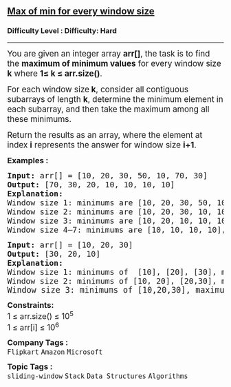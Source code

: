 <h2><a href="https://www.geeksforgeeks.org/problems/maximum-of-minimum-for-every-window-size3453/1?_gl=1*w5601o*_up*MQ..*_gs*MQ..&gclid=EAIaIQobChMI3Pr-taejjgMVKF0PAh2ogQAHEAAYASAAEgJbLPD_BwE">Max of min for every window size</a></h2><h3>Difficulty Level : Difficulty: Hard</h3><hr><div class="problems_problem_content__Xm_eO"><p><span style="font-size: 14pt;">You are given an integer array <strong>arr[]</strong>, the&nbsp;<span style="font-family: -apple-system, BlinkMacSystemFont, 'Segoe UI', Roboto, Oxygen, Ubuntu, Cantarell, 'Open Sans', 'Helvetica Neue', sans-serif;">task is to find the </span><strong style="font-family: -apple-system, BlinkMacSystemFont, 'Segoe UI', Roboto, Oxygen, Ubuntu, Cantarell, 'Open Sans', 'Helvetica Neue', sans-serif;" data-start="338" data-end="367">maximum of minimum values</strong><span style="font-family: -apple-system, BlinkMacSystemFont, 'Segoe UI', Roboto, Oxygen, Ubuntu, Cantarell, 'Open Sans', 'Helvetica Neue', sans-serif;"> for every window size <strong>k</strong> </span><span style="font-family: -apple-system, BlinkMacSystemFont, 'Segoe UI', Roboto, Oxygen, Ubuntu, Cantarell, 'Open Sans', 'Helvetica Neue', sans-serif;">where&nbsp;</span><span style="font-family: -apple-system, BlinkMacSystemFont, 'Segoe UI', Roboto, Oxygen, Ubuntu, Cantarell, 'Open Sans', 'Helvetica Neue', sans-serif;"><strong>1≤ k ≤ arr.size()</strong>.</span></span></p>
<p data-start="416" data-end="592"><span style="font-size: 14pt;">For each window size<strong> k</strong>, consider all contiguous subarrays of length <strong>k</strong>, determine the minimum element in each subarray, and then take the maximum among all these minimums.</span></p>
<p data-start="416" data-end="592"><span style="font-size: 14pt;">Return the results as an array, where the element at index&nbsp;<strong>i</strong> represents the answer for window size <strong>i+1</strong>.</span></p>
<p><span style="font-size: 18px;"><strong>Examples :</strong></span></p>
<pre><span style="font-size: 18px;"><strong>Input: </strong>arr[] = [10, 20, 30, 50, 10, 70, 30]
<strong>Output: </strong>[70, 30, 20, 10, 10, 10, 10] <strong>
Explanation: <br></strong>Window size 1: minimums are [10, 20, 30, 50, 10, 70, 30], maximum of minimums is 70.<br>Window size 2: minimums are [10, 20, 30, 10, 10, 30], maximum of minimums is 30.<br>Window size 3: minimums are [10, 20, 10, 10, 10], maximum of minimums is 20.<br>Window size 4–7: minimums are [10, 10, 10, 10], maximum of minimums is 10.</span></pre>
<pre><span style="font-size: 18px;"><strong>Input: </strong>arr[] = [10, 20, 30]
<strong>Output: </strong>[30, 20, 10]<strong>
Explanation: <br></strong>Window size 1: minimums of  [10], [20], [30], maximum of minimums is 30.<br>Window size 2: minimums of [10, 20], [20,30], maximum of minimums is 20.<br></span><span style="font-size: 14pt;">Window size 3: minimums of [10,20,30], maximum of minimums is 10.</span></pre>
<p><span style="font-size: 18px;"><strong>Constraints:</strong><br>1 ≤ arr.size() ≤ 10<sup>5</sup><br>1 ≤ arr[i] ≤ 10<sup>6</sup></span></p></div><p><span style=font-size:18px><strong>Company Tags : </strong><br><code>Flipkart</code>&nbsp;<code>Amazon</code>&nbsp;<code>Microsoft</code>&nbsp;<br><p><span style=font-size:18px><strong>Topic Tags : </strong><br><code>sliding-window</code>&nbsp;<code>Stack</code>&nbsp;<code>Data Structures</code>&nbsp;<code>Algorithms</code>&nbsp;